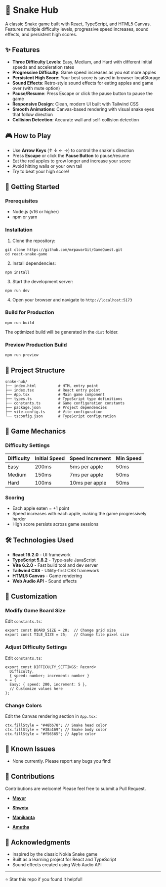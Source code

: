 # 🐍 Snake Hub

A classic Snake game built with React, TypeScript, and HTML5 Canvas. Features multiple difficulty levels, progressive speed increases, sound effects, and persistent high scores.

## ✨ Features

- **Three Difficulty Levels**: Easy, Medium, and Hard with different initial speeds and acceleration rates
- **Progressive Difficulty**: Game speed increases as you eat more apples
- **Persistent High Score**: Your best score is saved in browser localStorage
- **Sound Effects**: Retro-style sound effects for eating apples and game over (with mute option)
- **Pause/Resume**: Press Escape or click the pause button to pause the game
- **Responsive Design**: Clean, modern UI built with Tailwind CSS
- **Smooth Animations**: Canvas-based rendering with visual snake eyes that follow direction
- **Collision Detection**: Accurate wall and self-collision detection

## 🎮 How to Play

- Use **Arrow Keys** (↑ ↓ ← →) to control the snake's direction
- Press **Escape** or click the **Pause Button** to pause/resume
- Eat the red apples to grow longer and increase your score
- Avoid hitting walls or your own tail
- Try to beat your high score!

## 🚀 Getting Started

### Prerequisites

- Node.js (v16 or higher)
- npm or yarn

### Installation

1. Clone the repository:
```
git clone https://github.com/mrpawarGit/GameQuest.git
cd react-snake-game
```

2. Install dependencies:
```
npm install
```

3. Start the development server:
```
npm run dev
```

4. Open your browser and navigate to `http://localhost:5173`

### Build for Production

```
npm run build
```

The optimized build will be generated in the `dist` folder.

### Preview Production Build

```
npm run preview
```

## 📁 Project Structure

```
snake-hub/
├── index.html          # HTML entry point
├── index.tsx           # React entry point
├── App.tsx             # Main game component
├── types.ts            # TypeScript type definitions
├── constants.ts        # Game configuration constants
├── package.json        # Project dependencies
├── vite.config.ts      # Vite configuration
└── tsconfig.json       # TypeScript configuration
```

## 🎯 Game Mechanics

### Difficulty Settings

| Difficulty | Initial Speed | Speed Increment | Min Speed |
|------------|---------------|-----------------|-----------|
| Easy       | 200ms         | 5ms per apple   | 50ms      |
| Medium     | 150ms         | 7ms per apple   | 50ms      |
| Hard       | 100ms         | 10ms per apple  | 50ms      |

### Scoring

- Each apple eaten = +1 point
- Speed increases with each apple, making the game progressively harder
- High score persists across game sessions

## 🛠️ Technologies Used

- **React 19.2.0** - UI framework
- **TypeScript 5.8.2** - Type-safe JavaScript
- **Vite 6.2.0** - Fast build tool and dev server
- **Tailwind CSS** - Utility-first CSS framework
- **HTML5 Canvas** - Game rendering
- **Web Audio API** - Sound effects

## 🎨 Customization

### Modify Game Board Size

Edit `constants.ts`:
```
export const BOARD_SIZE = 20;  // Change grid size
export const TILE_SIZE = 25;   // Change tile pixel size
```

### Adjust Difficulty Settings

Edit `constants.ts`:
```
export const DIFFICULTY_SETTINGS: Record<
  Difficulty,
  { speed: number; increment: number }
> = {
  Easy: { speed: 200, increment: 5 },
  // Customize values here
};
```

### Change Colors

Edit the Canvas rendering section in `App.tsx`:
```
ctx.fillStyle = "#48bb78"; // Snake head color
ctx.fillStyle = "#38a169"; // Snake body color
ctx.fillStyle = "#f56565"; // Apple color
```

## 🐛 Known Issues

- None currently. Please report any bugs you find!

## 🤝 Contributions

Contributions are welcome! Please feel free to submit a Pull Request.

- [**Mayur**](https://github.com/mrpawarGit)

- [**Shweta**](https://github.com/Shwetaaa-coder)

- [**Manikanta**](https://github.com/kmanikanta9)
  
- [**Amutha**](https://github.com/amutharaj0597)


## 🙏 Acknowledgments

- Inspired by the classic Nokia Snake game
- Built as a learning project for React and TypeScript
- Sound effects created using Web Audio API

---

⭐ Star this repo if you found it helpful!
